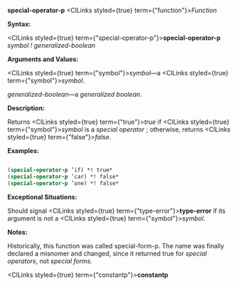 **special-operator-p** <ClLinks styled={true} term={"function"}><i>Function</i></ClLinks> 



**Syntax:** 



<ClLinks styled={true} term={"special-operator-p"}><b>special-operator-p</b></ClLinks> *symbol ! generalized-boolean* 



**Arguments and Values:** 



<ClLinks styled={true} term={"symbol"}><i>symbol</i></ClLinks>—a <ClLinks styled={true} term={"symbol"}><i>symbol</i></ClLinks>. 



*generalized-boolean*—a *generalized boolean*. 



**Description:** 



Returns <ClLinks styled={true} term={"true"}><i>true</i></ClLinks> if <ClLinks styled={true} term={"symbol"}><i>symbol</i></ClLinks> is a *special operator* ; otherwise, returns <ClLinks styled={true} term={"false"}><i>false</i></ClLinks>. 



**Examples:**
```lisp

(special-operator-p ’if) *! true* 
(special-operator-p ’car) *! false* 
(special-operator-p ’one) *! false* 

```
**Exceptional Situations:** 



Should signal <ClLinks styled={true} term={"type-error"}><b>type-error</b></ClLinks> if its argument is not a <ClLinks styled={true} term={"symbol"}><i>symbol</i></ClLinks>. 



**Notes:** 



Historically, this function was called special-form-p. The name was finally declared a misnomer and changed, since it returned true for *special operators*, not *special forms*. 







 



 



<ClLinks styled={true} term={"constantp"}><b>constantp</b></ClLinks> 



